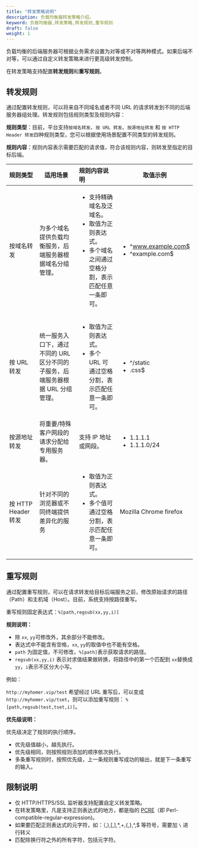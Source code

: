 ```yaml
---
title: "转发策略说明"
description: 负载均衡器转发策略介绍。
keyword: 负载均衡器,转发策略,转发规则,重写规则
draft: false
weight: 1
---
```


负载均衡的后端服务器可根据业务需求设置为对等或不对等两种模式。如果后端不对等，可以通过自定义转发策略来进行更高级转发控制。

在转发策略支持配置**转发规则**和**重写规则**。

## 转发规则

通过配置转发规则，可以将来自不同域名或者不同 URL 的请求转发到不同的后端服务器组处理。转发规则包括规则类型及规则内容：

**规则类型**：目前，平台支持`按域名转发`、`按 URL 转发`、`按源地址转发` 和 `按 HTTP Header 转发`四种规则类型，您可以根据使用场景配置不同类型的转发规则。

**规则内容**：规则内容表示需要匹配的请求值，符合该规则内容，则转发至指定的目标后端。

| 规则类型            | 适用场景                                                     | 规则内容说明                                                 | 取值示例                                                  |
| :------------------ | ------------------------------------------------------------ | :----------------------------------------------------------- | --------------------------------------------------------- |
| 按域名转发          | 为多个域名提供负载均衡服务，后端服务器根据域名分组管理。     | <ul><li>支持精确域名及泛域名。</li><li>取值为正则表达式。</li><li>多个域名之间通过空格分割，表示匹配任意一条即可。</li></ul> | <ul><li>^www.example.com$</li><li>^example.com$</li></ul> |
| 按 URL 转发         | 统一服务入口下，通过不同的 URL 区分不同的子服务，后端服务器根据 URL 分组管理。 | <ul><li>取值为正则表达式。</li><li>多个 URL 可通过空格分割，表示匹配任意一条即可。</li></ul> | <ul><li>^/static </li><li>.css$</li></ul>                 |
| 按源地址转发        | 将重要/特殊客户网段的请求分配给专用服务器。                  | 支持 IP 地址或网段。                                         | <ul><li>1.1.1.1 </li><li>1.1.1.0/24</li></ul>             |
| 按 HTTP Header 转发 | 针对不同的浏览器或不同终端提供差异化的服务                   | <ul><li>取值为正则表达式。</li><li>多个值可通过空格分割，表示匹配任意一条即可。</li></ul> | Mozilla Chrome firefox                                    |



## 重写规则

通过配置重写规则，可以在请求转发给目标后端服务之前，修改原始请求的路径（Path）和主机域（Host）。目前，系统支持按路径重写。

重写规则固定表达式：`%[path,regsub(xx,yy,i)]`

**规则说明：**

- 除 `xx`, `yy`可修改外，其余部分不能修改。
- 表达式中不能含有空格，`xx`, `yy`的取值中也不能有空格。
- `path` 为固定值，不可修改，`%[path]`表示获取请求的路径。
- `regsub(xx,yy,i)` 表示对求值结果做转换，将路径中的第一个匹配到 `xx`替换成 `yy`，`i`表示不区分大小写。

例如：

`http://myhomer.vip/test` 希望经过 URL 重写后，可以变成 `http://myhomer.vip/tset`，则可以添加重写规则： `%[path,regsub(test,tset,i)]`。

**优先级说明：**

优先级决定了规则的执行顺序。

- 优先级值越小，越先执行。
- 优先级相同，则按照规则添加的顺序依次执行。
- 多条重写规则时，按照优先级，上一条规则重写成功的输出，就是下一条重写的输入。

## 限制说明

- 仅 HTTP/HTTPS/SSL 监听器支持配置自定义转发策略。
- 在转发策略里，凡是支持正则表达式的地方，都是指的 [PCRE](https://en.wikipedia.org/wiki/Perl_Compatible_Regular_Expressions)（即 Perl-compatible-regular-expression)。
- 如果要匹配正则表达式的元字符，如：（,),[,],*,+,{,},^,$ 等符号，需要加 `\` 进行转义
- 匹配除换行符之外的所有字符，包括元字符。



